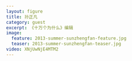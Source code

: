 ```yaml
---
layout: figure
title: 孙正凡
category: guest
excerpt: 《十万个为什么》编辑
image:
  feature: 2013-summer-sunzhengfan-feature.jpg
  teaser: 2013-summer-sunzhengfan-teaser.jpg
video: XNjUwNjE4MTM2
---
```



